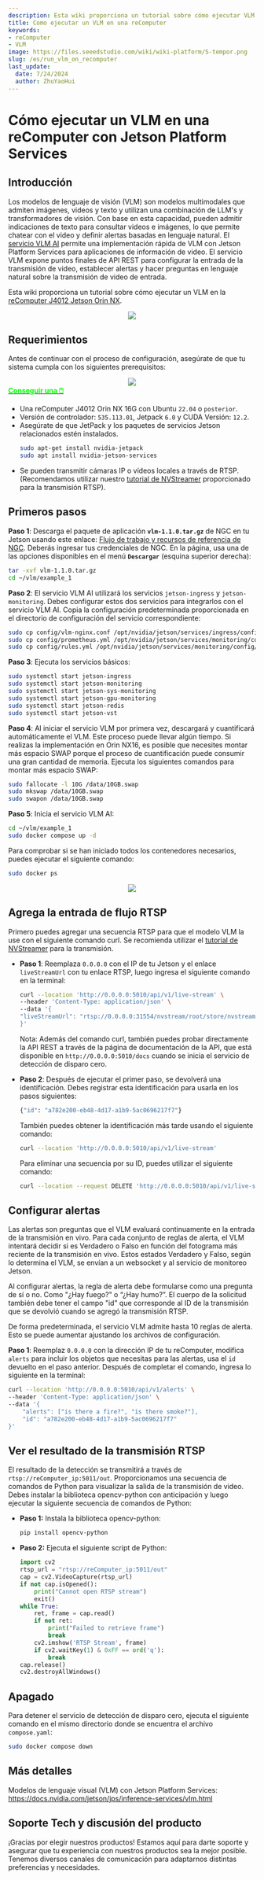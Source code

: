 ```yaml
---
description: Esta wiki proporciona un tutorial sobre cómo ejecutar VLM en una reComputer Jetson.
title: Como ejecutar un VLM en una reComputer
keywords:
- reComputer
- VLM
image: https://files.seeedstudio.com/wiki/wiki-platform/S-tempor.png
slug: /es/run_vlm_on_recomputer
last_update:
  date: 7/24/2024
  author: ZhuYaoHui
---
```


# Cómo ejecutar un VLM en una reComputer con Jetson Platform Services

## Introducción
Los modelos de lenguaje de visión (VLM) son modelos multimodales que admiten imágenes, videos y texto y utilizan una combinación de LLM's y transformadores de visión. Con base en esta capacidad, pueden admitir indicaciones de texto para consultar videos e imágenes, lo que permite chatear con el video y definir alertas basadas en lenguaje natural. El [servicio VLM AI](https://docs.nvidia.com/jetson/jps/inference-services/vlm.html) permite una implementación rápida de VLM con Jetson Platform Services para aplicaciones de información de video. El servicio VLM expone puntos finales de API REST para configurar la entrada de la transmisión de video, establecer alertas y hacer preguntas en lenguaje natural sobre la transmisión de video de entrada.

Esta wiki proporciona un tutorial sobre cómo ejecutar un VLM en la [reComputer J4012 Jetson Orin NX](https://www.seeedstudio.com/reComputer-J4012-p-5586.html).

<div align="center">
    <img width={900} 
     src="https://files.seeedstudio.com/wiki/reComputer/Application/vlm/vlmgif.gif" />
</div>

## Requerimientos
Antes de continuar con el proceso de configuración, asegúrate de que tu sistema cumpla con los siguientes prerequisitos:

<div align="center">
    <img width={800} 
     src="https://files.seeedstudio.com/wiki/reComputer/Application/reComputer_J4012.png" />
</div>

<div class="get_one_now_container" style={{textAlign: 'center'}}>
    <a class="get_one_now_item" href="https://files.seeedstudio.com/wiki/reComputer/Application/reComputer_J4012.png" target="_blank" rel="noopener noreferrer">
      <strong><span><font color={'FFFFFF'} size={"4"}> Conseguir una 🖱️</font></span></strong>
    </a>
</div>

- Una reComputer J4012 Orin NX 16G con Ubuntu `22.04` o `posterior`.
- Versión de controlador: `535.113.01`, Jetpack `6.0` y CUDA Versión: `12.2`.
- Asegúrate de que JetPack y los paquetes de servicios Jetson relacionados estén instalados.
  ```bash
  sudo apt-get install nvidia-jetpack
  sudo apt install nvidia-jetson-services
  ```
- Se pueden transmitir cámaras IP o vídeos locales a través de RTSP. (Recomendamos utilizar nuestro [tutorial de NVStreamer](/getting_started_with_nvstreamer) proporcionado para la transmisión RTSP).




## Primeros pasos

**Paso 1**: Descarga el paquete de aplicación **`vlm-1.1.0.tar.gz`** de NGC en tu Jetson usando este enlace: [Flujo de trabajo y recursos de referencia de NGC](https://catalog.ngc.nvidia.com/orgs/nvidia/teams/jps/resources/reference-workflow-and-resources). Deberás ingresar tus credenciales de NGC. En la página, usa una de las opciones disponibles en el menú **`Descargar`** (esquina superior derecha):
```bash
tar -xvf vlm-1.1.0.tar.gz
cd ~/vlm/example_1
```

**Paso 2**: El servicio VLM AI utilizará los servicios `jetson-ingress` y `jetson-monitoring`. Debes configurar estos dos servicios para integrarlos con el servicio VLM AI. Copia la configuración predeterminada proporcionada en el directorio de configuración del servicio correspondiente:
```bash
sudo cp config/vlm-nginx.conf /opt/nvidia/jetson/services/ingress/config
sudo cp config/prometheus.yml /opt/nvidia/jetson/services/monitoring/config/prometheus.yml
sudo cp config/rules.yml /opt/nvidia/jetson/services/monitoring/config/rules.yml
```

**Paso 3**: Ejecuta los servicios básicos:
```bash
sudo systemctl start jetson-ingress
sudo systemctl start jetson-monitoring
sudo systemctl start jetson-sys-monitoring
sudo systemctl start jetson-gpu-monitoring
sudo systemctl start jetson-redis
sudo systemctl start jetson-vst
```

**Paso 4**: Al iniciar el servicio VLM por primera vez, descargará y cuantificará automáticamente el VLM. Este proceso puede llevar algún tiempo. Si realizas la implementación en Orin NX16, es posible que necesites montar más espacio SWAP porque el proceso de cuantificación puede consumir una gran cantidad de memoria. Ejecuta los siguientes comandos para montar más espacio SWAP:

```bash
sudo fallocate -l 10G /data/10GB.swap
sudo mkswap /data/10GB.swap
sudo swapon /data/10GB.swap
```

**Paso 5**: Inicia el servicio VLM AI:
```bash
cd ~/vlm/example_1
sudo docker compose up -d
```
Para comprobar si se han iniciado todos los contenedores necesarios, puedes ejecutar el siguiente comando:
```bash
sudo docker ps
```
<div align="center">
    <img width={1000} 
     src="https://files.seeedstudio.com/wiki/reComputer/Application/vlm/vlmfig2.png" />
</div>

## Agrega la entrada de flujo RTSP
Primero puedes agregar una secuencia RTSP para que el modelo VLM la use con el siguiente comando curl.
Se recomienda utilizar el [tutorial de NVStreamer](/getting_started_with_nvstreamer) para la transmisión.
- **Paso 1**: Reemplaza `0.0.0.0` con el IP de tu Jetson y el enlace `liveStreamUrl` con tu enlace RTSP, luego ingresa el siguiente comando en la terminal:
    ```bash
    curl --location 'http://0.0.0.0:5010/api/v1/live-stream' \
    --header 'Content-Type: application/json' \
    --data '{
    "liveStreamUrl": "rtsp://0.0.0.0:31554/nvstream/root/store/nvstreamer_videos/car.mp4"
    }'
    ```
    Nota: Además del comando curl, también puedes probar directamente la API REST a través de la página de documentación de la API, que está disponible en `http://0.0.0.0:5010/docs` cuando se inicia el servicio de detección de disparo cero.

- **Paso 2**: Después de ejecutar el primer paso, se devolverá una identificación. Debes registrar esta identificación para usarla en los pasos siguientes:
    ```bash
    {"id": "a782e200-eb48-4d17-a1b9-5ac0696217f7"}
    ```
    También puedes obtener la identificación más tarde usando el siguiente comando:

    ```bash
    curl --location 'http://0.0.0.0:5010/api/v1/live-stream'
    ```
    Para eliminar una secuencia por su ID, puedes utilizar el siguiente comando:
    ```bash
    curl --location --request DELETE 'http://0.0.0.0:5010/api/v1/live-stream/{id}'
    ```

## Configurar alertas
Las alertas son preguntas que el VLM evaluará continuamente en la entrada de la transmisión en vivo. Para cada conjunto de reglas de alerta, el VLM intentará decidir si es Verdadero o Falso en función del fotograma más reciente de la transmisión en vivo. Estos estados Verdadero y Falso, según lo determina el VLM, se envían a un websocket y al servicio de monitoreo Jetson.

Al configurar alertas, la regla de alerta debe formularse como una pregunta de sí o no. Como "¿Hay fuego?" o “¿Hay humo?”. El cuerpo de la solicitud también debe tener el campo "id" que corresponde al ID de la transmisión que se devolvió cuando se agregó la transmisión RTSP.

De forma predeterminada, el servicio VLM admite hasta 10 reglas de alerta. Esto se puede aumentar ajustando los archivos de configuración.

**Paso 1**: Reemplaz `0.0.0.0` con la dirección IP de tu reComputer, modifica `alerts` para incluir los objetos que necesitas para las alertas, usa el `id` devuelto en el paso anterior. Después de completar el comando, ingresa lo siguiente en la terminal:
``` bash
curl --location 'http://0.0.0.0:5010/api/v1/alerts' \
--header 'Content-Type: application/json' \
--data '{
    "alerts": ["is there a fire?", "is there smoke?"],
    "id": "a782e200-eb48-4d17-a1b9-5ac0696217f7"
}'
```

## Ver el resultado de la transmisión RTSP
El resultado de la detección se transmitirá a través de `rtsp://reComputer_ip:5011/out`. Proporcionamos una secuencia de comandos de Python para visualizar la salida de la transmisión de video. Debes instalar la biblioteca opencv-python con anticipación y luego ejecutar la siguiente secuencia de comandos de Python:
- **Paso 1:** Instala la biblioteca opencv-python:
    ```bash
    pip install opencv-python
    ```
- **Paso 2:** Ejecuta el siguiente script de Python:
    ```python
    import cv2
    rtsp_url = "rtsp://reComputer_ip:5011/out"
    cap = cv2.VideoCapture(rtsp_url)
    if not cap.isOpened():
        print("Cannot open RTSP stream")
        exit()
    while True:
        ret, frame = cap.read()
        if not ret:
            print("Failed to retrieve frame")
            break
        cv2.imshow('RTSP Stream', frame)
        if cv2.waitKey(1) & 0xFF == ord('q'):
            break
    cap.release()
    cv2.destroyAllWindows()
    ```

## Apagado
Para detener el servicio de detección de disparo cero, ejecuta el siguiente comando en el mismo directorio donde se encuentra el archivo `compose.yaml`:
```bash
sudo docker compose down
```

## Más detalles
Modelos de lenguaje visual (VLM) con Jetson Platform Services: https://docs.nvidia.com/jetson/jps/inference-services/vlm.html

## Soporte Tech y discusión del producto

¡Gracias por elegir nuestros productos! Estamos aquí para darte soporte y asegurar que tu experiencia con nuestros productos sea la mejor posible. Tenemos diversos canales de comunicación para adaptarnos distintas preferencias y necesidades.

<div class="button_tech_support_container">
<a href="https://forum.seeedstudio.com/" class="button_forum"></a> 
<a href="https://www.seeedstudio.com/contacts" class="button_email"></a>
</div>

<div class="button_tech_support_container">
<a href="https://discord.gg/eWkprNDMU7" class="button_discord"></a> 
<a href="https://github.com/Seeed-Studio/wiki-documents/discussions/69" class="button_discussion"></a>
</div>